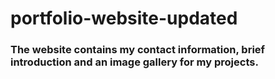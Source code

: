 # portfolio-website-updated
### The website contains my contact information, brief introduction and an image gallery for my projects.